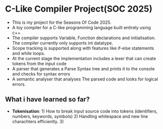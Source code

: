 # C-Like Compiler Project(SOC 2025)

- This is my project for the Seasons Of Code 2025.
- A toy compiler for a C-like programming language built entirely using c++
- The compiler supports Variable, Function declarations and initialisation. The compiler currently only supports int datatype.
- Scope tracking is supported along with features like if-else statements and while loops.
- At the current stage the implementation includes a lexer that can create tokens from the input code
- A parser that generates a Parse Syntax tree and prints it to the console and checks for syntax errors
- A semantic analyser that analyses The parsed code and looks for logical errors.

## What i have learned so far?

- **Tokenisation**: 1) How to break input source code into tokens (identifiers, numbers, keywords, symbols)
                    2) Handling whitespace and new line charachters efficiently.
                    3) 

